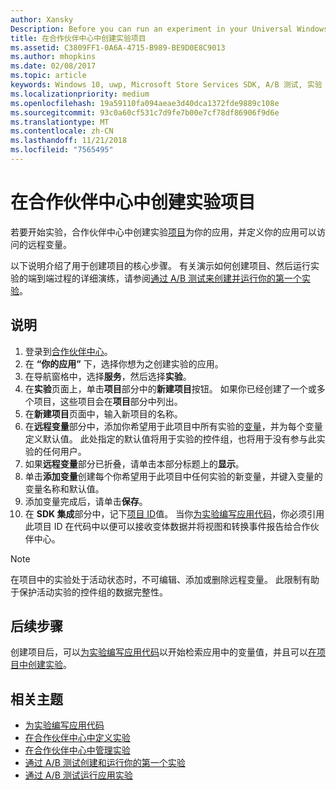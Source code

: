 ```yaml
---
author: Xansky
Description: Before you can run an experiment in your Universal Windows Platform (UWP) app with A/B testing, you must create a project and define your remote variables in Partner Center.
title: 在合作伙伴中心中创建实验项目
ms.assetid: C3809FF1-0A6A-4715-B989-BE9D0E8C9013
ms.author: mhopkins
ms.date: 02/08/2017
ms.topic: article
keywords: Windows 10, uwp, Microsoft Store Services SDK, A/B 测试, 实验
ms.localizationpriority: medium
ms.openlocfilehash: 19a59110fa094aeae3d40dca1372fde9889c108e
ms.sourcegitcommit: 93c0a60cf531c7d9fe7b00e7cf78df86906f9d6e
ms.translationtype: MT
ms.contentlocale: zh-CN
ms.lasthandoff: 11/21/2018
ms.locfileid: "7565495"
---
```

# <a name="create-an-experiment-project-in-partner-center"></a>在合作伙伴中心中创建实验项目

若要开始实验，合作伙伴中心中创建实验[项目](run-app-experiments-with-a-b-testing.md#terms)为你的应用，并定义你的应用可以访问的远程变量。

以下说明介绍了用于创建项目的核心步骤。 有关演示如何创建项目、然后运行实验的端到端过程的详细演练，请参阅[通过 A/B 测试来创建并运行你的第一个实验](create-and-run-your-first-experiment-with-a-b-testing.md)。

## <a name="instructions"></a>说明

1. 登录到[合作伙伴中心](https://partner.microsoft.com/dashboard)。
2. 在 **“你的应用”** 下，选择你想为之创建实验的应用。
3. 在导航窗格中，选择**服务**，然后选择**实验**。
4. 在**实验**页面上，单击**项目**部分中的**新建项目**按钮。 如果你已经创建了一个或多个项目，这些项目会在**项目**部分中列出。
5. 在**新建项目**页面中，输入新项目的名称。
6. 在**远程变量**部分中，添加你希望用于此项目中所有实验的[变量](run-app-experiments-with-a-b-testing.md#terms)，并为每个变量定义默认值。 此处指定的默认值将用于实验的控件组，也将用于没有参与此实验的任何用户。
  1. 如果**远程变量**部分已折叠，请单击本部分标题上的**显示**。
  2. 单击**添加变量**创建每个你希望用于此项目中任何实验的新变量，并键入变量的变量名称和默认值。
  3. 添加变量完成后，请单击**保存**。
3. 在 **SDK 集成**部分中，记下[项目 ID](run-app-experiments-with-a-b-testing.md#terms)值。 当你[为实验编写应用代码](code-your-experiment-in-your-app.md)，你必须引用此项目 ID 在代码中以便可以接收变体数据并将视图和转换事件报告给合作伙伴中心。

> [!NOTE]
> 在项目中的实验处于活动状态时，不可编辑、添加或删除远程变量。 此限制有助于保护活动实验的控件组的数据完整性。


## <a name="next-steps"></a>后续步骤

创建项目后，可以[为实验编写应用代码](code-your-experiment-in-your-app.md)以开始检索应用中的变量值，并且可以[在项目中创建实验](define-your-experiment-in-the-dev-center-dashboard.md)。

## <a name="related-topics"></a>相关主题

* [为实验编写应用代码](code-your-experiment-in-your-app.md)
* [在合作伙伴中心中定义实验](define-your-experiment-in-the-dev-center-dashboard.md)
* [在合作伙伴中心中管理实验](manage-your-experiment.md)
* [通过 A/B 测试创建和运行你的第一个实验](create-and-run-your-first-experiment-with-a-b-testing.md)
* [通过 A/B 测试运行应用实验](run-app-experiments-with-a-b-testing.md)
